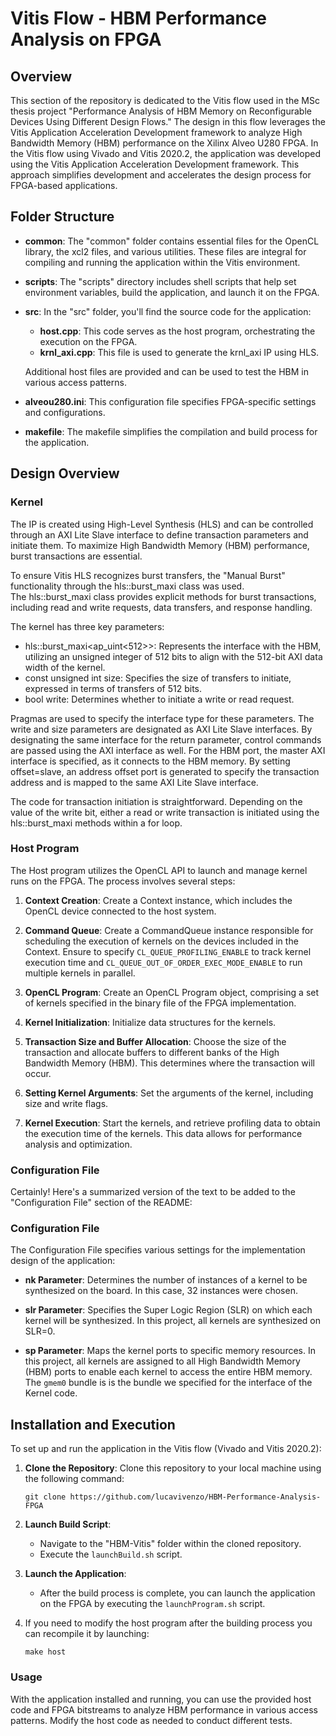 # Vitis Flow - HBM Performance Analysis on FPGA

## Overview

This section of the repository is dedicated to the Vitis flow used in the MSc thesis project "Performance Analysis of HBM Memory on Reconfigurable Devices Using Different Design Flows." The design in this flow leverages the Vitis Application Acceleration Development framework to analyze High Bandwidth Memory (HBM) performance on the Xilinx Alveo U280 FPGA.
In the Vitis flow using Vivado and Vitis 2020.2, the application was developed using the Vitis Application Acceleration Development framework. This approach simplifies development and accelerates the design process for FPGA-based applications.

## Folder Structure

- **common**: The "common" folder contains essential files for the OpenCL library, the xcl2 files, and various utilities. These files are integral for compiling and running the application within the Vitis environment.

- **scripts**: The "scripts" directory includes shell scripts that help set environment variables, build the application, and launch it on the FPGA.

- **src**: In the "src" folder, you'll find the source code for the application:
  - **host.cpp**: This code serves as the host program, orchestrating the execution on the FPGA.
  - **krnl_axi.cpp**: This file is used to generate the krnl_axi IP using HLS.

  Additional host files are provided and can be used to test the HBM in various access patterns.

- **alveou280.ini**: This configuration file specifies FPGA-specific settings and configurations.

- **makefile**: The makefile simplifies the compilation and build process for the application.

## Design Overview

### Kernel

The IP is created using High-Level Synthesis (HLS) and can be controlled through an AXI Lite Slave interface to define transaction parameters and initiate them. To maximize High Bandwidth Memory (HBM) performance, burst transactions are essential.

To ensure Vitis HLS recognizes burst transfers, the "Manual Burst" functionality through the hls::burst_maxi class was used.  
The hls::burst_maxi class provides explicit methods for burst transactions, including read and write requests, data transfers, and response handling.

The kernel has three key parameters:

- hls::burst_maxi<ap_uint<512>>: Represents the interface with the HBM, utilizing an unsigned integer of 512 bits to align with the 512-bit AXI data width of the kernel.
- const unsigned int size: Specifies the size of transfers to initiate, expressed in terms of transfers of 512 bits.
- bool write: Determines whether to initiate a write or read request.

Pragmas are used to specify the interface type for these parameters. The write and size parameters are designated as AXI Lite Slave interfaces. By designating the same interface for the return parameter, control commands are passed using the AXI interface as well. For the HBM port, the master AXI interface is specified, as it connects to the HBM memory. By setting offset=slave, an address offset port is generated to specify the transaction address and is mapped to the same AXI Lite Slave interface.

The code for transaction initiation is straightforward. Depending on the value of the write bit, either a read or write transaction is initiated using the hls::burst_maxi methods within a for loop.

### Host Program

The Host program utilizes the OpenCL API to launch and manage kernel runs on the FPGA. The process involves several steps:

1. **Context Creation**: Create a Context instance, which includes the OpenCL device connected to the host system.

2. **Command Queue**: Create a CommandQueue instance responsible for scheduling the execution of kernels on the devices included in the Context. Ensure to specify `CL_QUEUE_PROFILING_ENABLE` to track kernel execution time and `CL_QUEUE_OUT_OF_ORDER_EXEC_MODE_ENABLE` to run multiple kernels in parallel.

3. **OpenCL Program**: Create an OpenCL Program object, comprising a set of kernels specified in the binary file of the FPGA implementation.

4. **Kernel Initialization**: Initialize data structures for the kernels.

5. **Transaction Size and Buffer Allocation**: Choose the size of the transaction and allocate buffers to different banks of the High Bandwidth Memory (HBM). This determines where the transaction will occur.

6. **Setting Kernel Arguments**: Set the arguments of the kernel, including size and write flags.

7. **Kernel Execution**: Start the kernels, and retrieve profiling data to obtain the execution time of the kernels. This data allows for performance analysis and optimization.

### Configuration File

Certainly! Here's a summarized version of the text to be added to the "Configuration File" section of the README:

### Configuration File

The Configuration File specifies various settings for the implementation design of the application:

- **nk Parameter**: Determines the number of instances of a kernel to be synthesized on the board. In this case, 32 instances were chosen.

- **slr Parameter**: Specifies the Super Logic Region (SLR) on which each kernel will be synthesized. In this project, all kernels are synthesized on SLR=0.

- **sp Parameter**: Maps the kernel ports to specific memory resources. In this project, all kernels are assigned to all High Bandwidth Memory (HBM) ports to enable each kernel to access the entire HBM memory. The `gmem0` bundle is is the bundle we specified for the interface of the Kernel code.

## Installation and Execution

To set up and run the application in the Vitis flow (Vivado and Vitis 2020.2):

1. **Clone the Repository**: Clone this repository to your local machine using the following command:

   ```shell
   git clone https://github.com/lucavivenzo/HBM-Performance-Analysis-FPGA
   ```

2. **Launch Build Script**:

   - Navigate to the "HBM-Vitis" folder within the cloned repository.
   - Execute the `launchBuild.sh` script.

3. **Launch the Application**:

   - After the build process is complete, you can launch the application on the FPGA by executing the `launchProgram.sh` script.

4. If you need to modify the host program after the building process you can recompile it by launching:

   ```shell
   make host
   ```

### Usage

With the application installed and running, you can use the provided host code and FPGA bitstreams to analyze HBM performance in various access patterns. Modify the host code as needed to conduct different tests.

